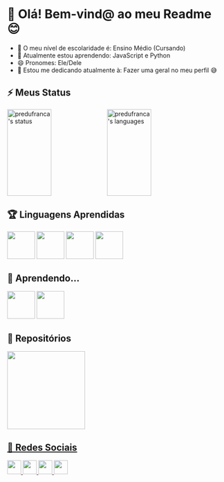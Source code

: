# 📜 Olá! Bem-vind@ ao meu Readme 😊

- 🎒 O meu nível de escolaridade é: Ensino Médio (Cursando) 
- 🌱 Atualmente estou aprendendo: JavaScript e Python
- 😄 Pronomes: Ele/Dele
- 📖 Estou me dedicando atualmente à: Fazer uma geral no meu perfil 😅

## ⚡ Meus Status 
<div style="display: flexbox; width: 100%">
  <img align="top" width="45%" height="200em" src="https://github-readme-stats.vercel.app/api?username=predufranca&show_icons=true&count_private=true&theme=outrun&border_color=FE19FE" alt="predufranca's status">
  <img align="top" width="45%" height="200em" src="https://github-readme-stats.vercel.app/api/top-langs/?username=predufranca&layout=compact&theme=outrun&border_color=FE19FE" alt="predufranca's languages">
</div>

## 🏆 Linguagens Aprendidas 
<div style="display: flexbox; justify-content: space-around;">
  <img height="64" src='https://cdn.jsdelivr.net/gh/devicons/devicon/icons/html5/html5-original.svg'/>
  <img height="64" src='https://cdn.jsdelivr.net/gh/devicons/devicon/icons/css3/css3-original.svg'/>
  <img height="64" src='https://cdn.jsdelivr.net/gh/devicons/devicon/icons/bootstrap/bootstrap-original.svg'/>
  <img height="64" src="https://cdn.jsdelivr.net/gh/devicons/devicon/icons/tailwindcss/tailwindcss-plain.svg" />
</div>

## 📌 Aprendendo...
<div style="display:flexbox; justify-content: space-around;">
  <img height="64" src='https://cdn.jsdelivr.net/gh/devicons/devicon/icons/javascript/javascript-original.svg'>
  <img height="64" src="https://cdn.jsdelivr.net/gh/devicons/devicon/icons/python/python-original.svg">
</div>

## 📂 Repositórios
<div class="display:flebox">
  <a href="https://github.com/predufranca/Projeto-TCC---Encanto">
  <img align="top" height="180em" src="https://github-readme-stats.vercel.app/api/pin/?username=predufranca&repo=Projeto-TCC---Encanto&theme=outrun&border_color=FE19FE">
</div>

## 📡 Redes Sociais

<div style="display:flexbox">
  <!-- Whatsapp -->
  <a href="https://wa.me/5511978845917">
  <img height="32" src="https://img.shields.io/badge/WhatsApp-25D366?style=for-the-badge&logo=whatsapp&logoColor=white">
  <!-- Discord -->
  <a href="https://discordapp.com/users/383983497251127297/">
  <img height="32" src="https://img.shields.io/badge/Discord-7289DA?style=for-the-badge&logo=discord&logoColor=white">
  <!-- Instagram -->
  <a href="https://www.instagram.com/pedrofranca_br/">
  <img height="32" src="https://img.shields.io/badge/Instagram-E4405F?style=for-the-badge&logo=instagram&logoColor=white">
  <!-- Gmail -->
  <a href="https://mail.google.com/mail/u/?authuser=fpedroluis2004@gmail.com">
  <img height="32" src="https://img.shields.io/badge/Gmail-D14836?style=for-the-badge&logo=gmail&logoColor=white">
</div>

